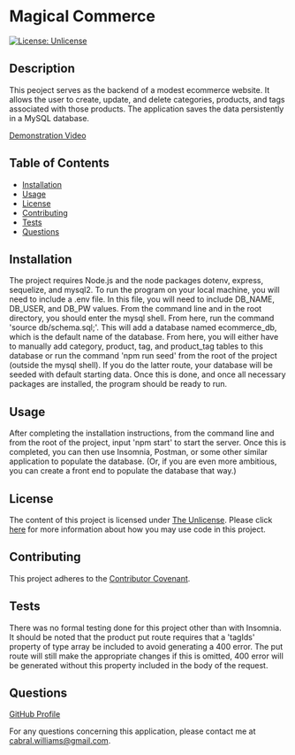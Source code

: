 # Magical Commerce

  [![License: Unlicense](https://img.shields.io/badge/license-Unlicense-blue.svg)](http://unlicense.org/)

  ## Description
  This peoject serves as the backend of a modest ecommerce website.  It allows the user to create, update, and delete categories, products, and tags associated with those products.  The application saves the data persistently in a MySQL database.

  [Demonstration Video](https://watch.screencastify.com/v/flsYGbqL8ef0qX25mYWl)
  
  ## Table of Contents
  
  * [Installation](#installation)
  * [Usage](#usage)
  * [License](#license)
  * [Contributing](#contributing)
  * [Tests](#tests)
  * [Questions](#questions)
  
  ## Installation
  
  The project requires Node.js and the node packages dotenv, express, sequelize, and mysql2.  To run the program on your local machine, you will need to include a .env file.  In this file, you will need to include DB_NAME, DB_USER, and DB_PW values.  From the command line and in the root directory, you should enter the mysql shell.  From here, run the command 'source db/schema.sql;'.  This will add a database named ecommerce_db, which is the default name of the database.  From here, you will either have to manually add category, product, tag, and product_tag tables to this database or run the command 'npm run seed' from the root of the project (outside the mysql shell).  If you do the latter route, your database will be seeded with default starting data.  Once this is done, and once all necessary packages are installed, the program should be ready to run.
  
  ## Usage
  
  After completing the installation instructions, from the command line and from the root of the project, input 'npm start' to start the server.  Once this is completed, you can then use Insomnia, Postman, or some other similar application to populate the database.  (Or, if you are even more ambitious, you can create a front end to populate the database that way.)
  
  ## License
  
  The content of this project is licensed under [The Unlicense](http://unlicense.org/).  Please click [here](http://unlicense.org/) for more information about how you may use code in this project.

  ## Contributing

  This project adheres to the [Contributor Covenant](https://www.contributor-covenant.org/).
  
  
  ## Tests
  
  There was no formal testing done for this project other than with Insomnia.  It should be noted that the product put route requires that a 'tagIds' property of type array be included to avoid generating a 400 error.  The put route will still make the appropriate changes if this is omitted, 400 error will be generated without this property included in the body of the request.
  
  ## Questions
  [GitHub Profile](http://github.com/cabralwilliams)
  
  For any questions concerning this application, please contact me at cabral.williams@gmail.com.